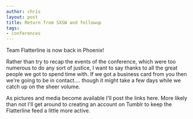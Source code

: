 ```yaml
--- 
author: chris
layout: post
title: Return from SXSW and followup
tags: 
- conferences
---
```


Team Flatterline is now back in Phoenix!

Rather than try to recap the events of the conference, which were too numerous to do any sort of justice, I want to say thanks to all the great people we got to spend time with. If we got a business card from you then we're going to be in contact.... though it might take a few days while we catch up on the sheer volume.

As pictures and media become available I'll post the links here. More likely than not I'll get around to creating an account on Tumblr to keep the Flatterline feed a little more active.
